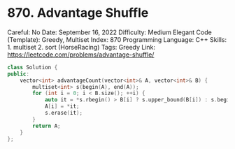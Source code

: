 # 870. Advantage Shuffle

Careful: No
Date: September 16, 2022
Difficulty: Medium
Elegant Code (Template): Greedy, Multiset
Index: 870
Programming Language: C++
Skills: 1. multiset  2.  sort (HorseRacing)
Tags: Greedy
Link: https://leetcode.com/problems/advantage-shuffle/

```cpp
class Solution {
public:
    vector<int> advantageCount(vector<int>& A, vector<int>& B) {
        multiset<int> s(begin(A), end(A));
        for (int i = 0; i < B.size(); ++i) {
            auto it = *s.rbegin() > B[i] ? s.upper_bound(B[i]) : s.begin();
            A[i] = *it;
            s.erase(it);
        }
        return A;
    }
};
```